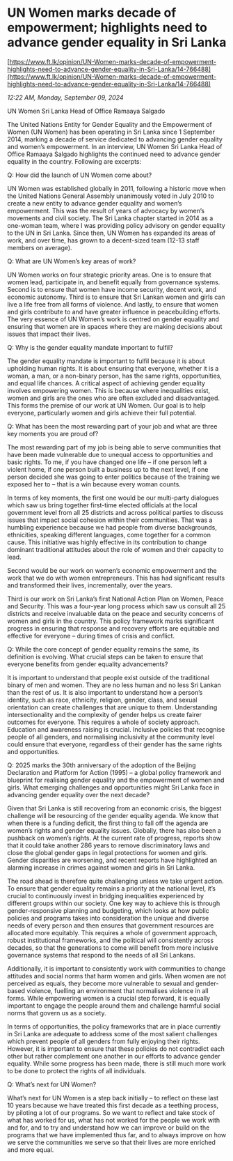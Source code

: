 # UN Women marks decade of empowerment; highlights need to advance gender equality in Sri Lanka

[https://www.ft.lk/opinion/UN-Women-marks-decade-of-empowerment-highlights-need-to-advance-gender-equality-in-Sri-Lanka/14-766488](https://www.ft.lk/opinion/UN-Women-marks-decade-of-empowerment-highlights-need-to-advance-gender-equality-in-Sri-Lanka/14-766488)

*12:22 AM, Monday, September 09, 2024*

UN Women Sri Lanka Head of Office Ramaaya Salgado

The United Nations Entity for Gender Equality and the Empowerment of Women (UN Women) has been operating in Sri Lanka since 1 September 2014, marking a decade of service dedicated to advancing gender equality and women’s empowerment. In an interview, UN Women Sri Lanka Head of Office Ramaaya Salgado highlights the continued need to advance gender equality in the country. Following are excerpts:

Q: How did the launch of UN Women come about?

UN Women was established globally in 2011, following a historic move when the United Nations General Assembly unanimously voted in July 2010 to create a new entity to advance gender equality and women’s empowerment. This was the result of years of advocacy by women’s movements and civil society. The Sri Lanka chapter started in 2014 as a one-woman team, where I was providing policy advisory on gender equality to the UN in Sri Lanka. Since then, UN Women has expanded its areas of work, and over time, has grown to a decent-sized team (12-13 staff members on average).

Q: What are UN Women’s key areas of work?

UN Women works on four strategic priority areas. One is to ensure that women lead, participate in, and benefit equally from governance systems. Second is to ensure that women have income security, decent work, and economic autonomy. Third is to ensure that Sri Lankan women and girls can live a life free from all forms of violence. And lastly, to ensure that women and girls contribute to and have greater influence in peacebuilding efforts. The very essence of UN Women’s work is centred on gender equality and ensuring that women are in spaces where they are making decisions about issues that impact their lives.

Q: Why is the gender equality mandate important to fulfil?

The gender equality mandate is important to fulfil because it is about upholding human rights. It is about ensuring that everyone, whether it is a woman, a man, or a non-binary person, has the same rights, opportunities, and equal life chances. A critical aspect of achieving gender equality involves empowering women. This is because where inequalities exist, women and girls are the ones who are often excluded and disadvantaged. This forms the premise of our work at UN Women. Our goal is to help everyone, particularly women and girls achieve their full potential.

Q: What has been the most rewarding part of your job and what are three key moments you are proud of?

The most rewarding part of my job is being able to serve communities that have been made vulnerable due to unequal access to opportunities and basic rights. To me, if you have changed one life – if one person left a violent home, if one person built a business up to the next level, if one person decided she was going to enter politics because of the training we exposed her to – that is a win because every woman counts.

In terms of key moments, the first one would be our multi-party dialogues which saw us bring together first-time elected officials at the local government level from all 25 districts and across political parties to discuss issues that impact social cohesion within their communities. That was a humbling experience because we had people from diverse backgrounds, ethnicities, speaking different languages, come together for a common cause. This initiative was highly effective in its contribution to change dominant traditional attitudes about the role of women and their capacity to lead.

Second would be our work on women’s economic empowerment and the work that we do with women entrepreneurs. This has had significant results and transformed their lives, incrementally, over the years.

Third is our work on Sri Lanka’s first National Action Plan on Women, Peace and Security. This was a four-year long process which saw us consult all 25 districts and receive invaluable data on the peace and security concerns of women and girls in the country. This policy framework marks significant progress in ensuring that response and recovery efforts are equitable and effective for everyone – during times of crisis and conflict.

Q: While the core concept of gender equality remains the same, its definition is evolving. What crucial steps can be taken to ensure that everyone benefits from gender equality advancements?

It is important to understand that people exist outside of the traditional binary of men and women. They are no less human and no less Sri Lankan than the rest of us. It is also important to understand how a person’s identity, such as race, ethnicity, religion, gender, class, and sexual orientation can create challenges that are unique to them. Understanding intersectionality and the complexity of gender helps us create fairer outcomes for everyone. This requires a whole of society approach. Education and awareness raising is crucial. Inclusive policies that recognise people of all genders, and normalising inclusivity at the community level could ensure that everyone, regardless of their gender has the same rights and opportunities.

Q: 2025 marks the 30th anniversary of the adoption of the Beijing Declaration and Platform for Action (1995) – a global policy framework and blueprint for realising gender equality and the empowerment of women and girls. What emerging challenges and opportunities might Sri Lanka face in advancing gender equality over the next decade?

Given that Sri Lanka is still recovering from an economic crisis, the biggest challenge will be resourcing of the gender equality agenda. We know that when there is a funding deficit, the first thing to fall off the agenda are women’s rights and gender equality issues. Globally, there has also been a pushback on women’s rights. At the current rate of progress, reports show that it could take another 286 years to remove discriminatory laws and close the global gender gaps in legal protections for women and girls. Gender disparities are worsening, and recent reports have highlighted an alarming increase in crimes against women and girls in Sri Lanka.

The road ahead is therefore quite challenging unless we take urgent action. To ensure that gender equality remains a priority at the national level, it’s crucial to continuously invest in bridging inequalities experienced by different groups within our society. One key way to achieve this is through gender-responsive planning and budgeting, which looks at how public policies and programs takes into consideration the unique and diverse needs of every person and then ensures that government resources are allocated more equitably. This requires a whole of government approach, robust institutional frameworks, and the political will consistently across decades, so that the generations to come will benefit from more inclusive governance systems that respond to the needs of all Sri Lankans.

Additionally, it is important to consistently work with communities to change attitudes and social norms that harm women and girls. When women are not perceived as equals, they become more vulnerable to sexual and gender-based violence, fuelling an environment that normalises violence in all forms. While empowering women is a crucial step forward, it is equally important to engage the people around them and challenge harmful social norms that govern us as a society.

In terms of opportunities, the policy frameworks that are in place currently in Sri Lanka are adequate to address some of the most salient challenges which prevent people of all genders from fully enjoying their rights. However, it is important to ensure that these policies do not contradict each other but rather complement one another in our efforts to advance gender equality. While some progress has been made, there is still much more work to be done to protect the rights of all individuals.

Q: What’s next for UN Women?

What’s next for UN Women is a step back initially – to reflect on these last 10 years because we have treated this first decade as a teething process, by piloting a lot of our programs. So we want to reflect and take stock of what has worked for us, what has not worked for the people we work with and for, and to try and understand how we can improve or build on the programs that we have implemented thus far, and to always improve on how we serve the communities we serve so that their lives are more enriched and more equal.

